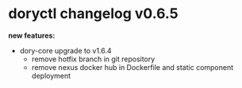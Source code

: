 # doryctl changelog v0.6.5

**new features:**

- dory-core upgrade to v1.6.4
    - remove hotfix branch in git repository
    - remove nexus docker hub in Dockerfile and static component deployment

